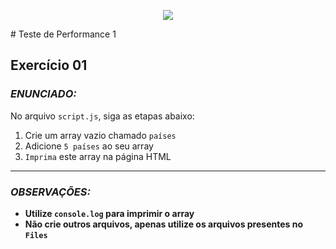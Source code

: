 <p align="center">
    <img src="https://www.infnet.edu.br/infnet/wp-content/themes/infnet.homepage//assets/img/LogoInfnetRodape.png"/>
</p>
# Teste de Performance 1

## Exercício 01

### _ENUNCIADO:_

No arquivo `script.js`, siga as etapas abaixo:

1. Crie um array vazio chamado `países`
2. Adicione `5 países` ao seu array
3. `Imprima` este array na página HTML

---

### _OBSERVAÇÕES:_

- **Utilize `console.log` para imprimir o array**
- **Não crie outros arquivos, apenas utilize os arquivos presentes no `Files`**